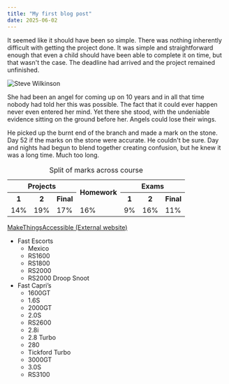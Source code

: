 ```yaml
---
title: "My first blog post"
date: 2025-06-02
---
```


It seemed like it should have been so simple. There was nothing inherently difficult with getting the project done. It was simple and straightforward enough that even a child should have been able to complete it on time, but that wasn't the case. The deadline had arrived and the project remained unfinished.

![Steve Wilkinson](https://kneeboarder24.github.io/skills-github-pages/images/scw.png)

She had been an angel for coming up on 10 years and in all that time nobody had told her this was possible. The fact that it could ever happen never even entered her mind. Yet there she stood, with the undeniable evidence sitting on the ground before her. Angels could lose their wings.

He picked up the burnt end of the branch and made a mark on the stone. Day 52 if the marks on the stone were accurate. He couldn't be sure. Day and nights had begun to blend together creating confusion, but he knew it was a long time. Much too long.

<table>
  <caption>Split of marks across course</caption>
  <tr>
    <th colspan="3" id="p">Projects</th>
    <th rowspan="2" id="hw">Homework</th>
    <th colspan="3" id="e">Exams</th>
  </tr>
  <tr>
    <th id="e1" headers="e">1</th>
    <th id="e2" headers="e">2</th>
    <th id="ef" headers="e">Final</th>
    <th id="p1" headers="p">1</th>
    <th id="p2" headers="p">2</th>
    <th id="pf" headers="p">Final</th>
  </tr>
  <tr>
    <td headers="e e1">14%</td>
    <td headers="e e2">19%</td>
    <td headers="e ef">17%</td>
    <td headers="hw">16%</td>
    <td headers="p p1">9%</td>
    <td headers="p p2">16%</td>
    <td headers="p pf">11%</td>
  </tr>
</table>

[MakeThingsAccessible (External website)](https://www.makethingsaccessible.com/)

<ul>
  <li>Fast Escorts
    <ul>
      <li>Mexico</li>
      <li>RS1600</li>
      <li>RS1800</li>
      <li>RS2000</li>
      <li>RS2000 Droop Snoot</li>
    </ul>
  </li>
  <li>Fast Capri’s
    <ul>
      <li>1600GT</li>
      <li>1.6S</li>
      <li>2000GT</li>
      <li>2.0S</li>
      <li>RS2600</li>
      <li>2.8i</li>
      <li>2.8 Turbo</li>
      <li>280</li>
      <li>Tickford Turbo</li>
      <li>3000GT</li>
      <li>3.0S</li>
      <li>RS3100</li>
    </ul>
  </li>
</ul>
